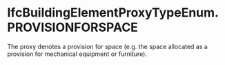 IfcBuildingElementProxyTypeEnum.PROVISIONFORSPACE
=================================================
The proxy denotes a provision for space (e.g. the space allocated as a
provision for mechanical equipment or furniture).


